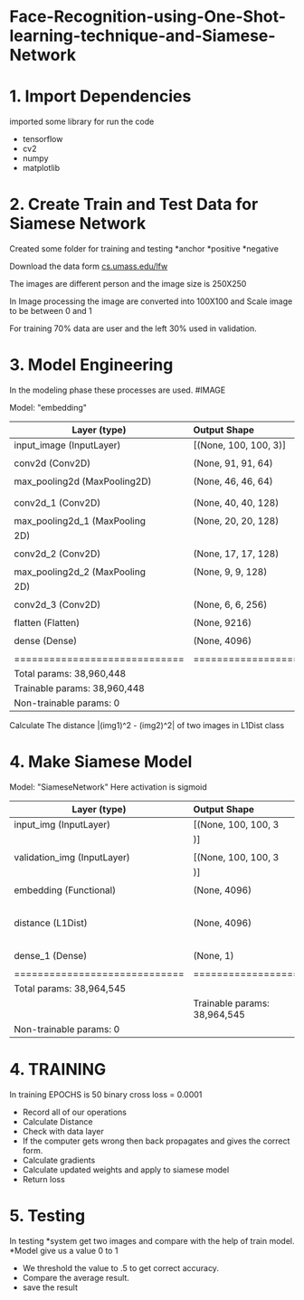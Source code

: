 # Face-Recognition-using-One-Shot-learning-technique-and-Siamese-Network

# 1. Import Dependencies
imported some library for run the code
* tensorflow
* cv2
* numpy 
* matplotlib 

# 2. Create Train and Test Data for Siamese Network
Created some folder for training and testing
*anchor
*positive
*negative

Download the data form
[cs.umass.edu/lfw](http://vis-www.cs.umass.edu/lfw/)

The images are different person and the image size is 250X250
 
In Image processing the image are converted into 100X100 and Scale image to be between 0 and 1

For training 70% data are user and the left 30% used in validation.


# 3. Model Engineering
In the modeling phase these processes are used.
#IMAGE

Model: "embedding"



| Layer (type)                |Output Shape              |Param #   |
|-----------------------------|:-------------------------|:--------:|
| input_image (InputLayer)    |[(None, 100, 100, 3)]     |0         |
|                             |                          |          |
| conv2d (Conv2D)             |(None, 91, 91, 64)        |19264     |
|                             |                          |          |
| max_pooling2d (MaxPooling2D)| (None, 46, 46, 64)       |0         |
|                             |                          |          |
|                             |                          |          |
| conv2d_1 (Conv2D)           |(None, 40, 40, 128)       |401536    |
|                             |                          |          |
| max_pooling2d_1 (MaxPooling | (None, 20, 20, 128)      |0         |
|2D)                          |                          |          |
|                             |                          |          |
| conv2d_2 (Conv2D)           |(None, 17, 17, 128)       |262272    |
|                             |                          |          |
| max_pooling2d_2 (MaxPooling | (None, 9, 9, 128)        |0         |
| 2D)                         |                          |          |
|                             |                          |          |
| conv2d_3 (Conv2D)           |(None, 6, 6, 256)         |524544    |
|                             |                          |          |
| flatten (Flatten)           |(None, 9216)              |0         |
|                             |                          |          |
| dense (Dense)               |(None, 4096)              |37752832  |
|                             |                          |          |
|=============================|==========================|==========|
|Total params: 38,960,448
|Trainable params: 38,960,448
|Non-trainable params: 0

Calculate The distance  |(img1)^2 - (img2)^2| of two images in L1Dist class


# 4. Make Siamese Model

Model: "SiameseNetwork" 
Here activation is sigmoid

|Layer (type)                 |  Output Shape        | Param #  |   Connected to                      |   
|-----------------------------|:---------------------|:---------|-------------------------------------|
| input_img (InputLayer)      |   [(None, 100, 100, 3|  0       |    []                               |    
|                             |   )]                 |          |                                     |    
|                             |                      |          |                                     |    
| validation_img (InputLayer) |   [(None, 100, 100, 3|  0       |    []                               |    
|                             |   )]                 |          |                                     |   
|                             |                      |          |                                     |  
| embedding (Functional)      |   (None, 4096)       |  38960448|    ['input_img[0][0]',              | 
|                             |                      |          |     'validation_img[0][0]']         |
|                             |                      |          |                                     |
| distance (L1Dist)           |   (None, 4096)       |  0       |    ['embedding[2][0]',              |
|                             |                      |          |     'embedding[3][0]']              |
|                             |                      |          |                                     |
| dense_1 (Dense)             |   (None, 1)          |  4097    |    ['distance[0][0]']               |
|                             |                      |          |                                     |
|=============================|======================|==========|=====================================|
|Total params: 38,964,545
||Trainable params: 38,964,545
|Non-trainable params: 0


# 4. TRAINING
In training EPOCHS is 50
binary cross loss = 0.0001
* Record all of our operations
* Calculate Distance
* Check with data layer
* If the computer gets wrong then back propagates and gives the correct form.
* Calculate gradients
* Calculate updated weights and apply to siamese model
* Return loss


# 5. Testing 

In testing 
*system get two images and compare with the help of train model.
*Model give us a value 0 to 1
* We threshold the value to .5 to get correct accuracy.
* Compare the average result.
* save the result
